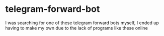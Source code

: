 # telegram-forward-bot
I was searching for one of these telegram forward bots myself, I ended up having to make my own due to the lack of programs like these online
